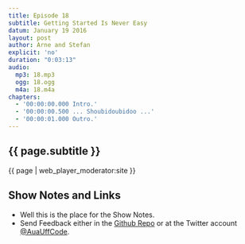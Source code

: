 ```yaml
---
title: Episode 18
subtitle: Getting Started Is Never Easy
datum: January 19 2016
layout: post
author: Arne and Stefan
explicit: 'no'
duration: "0:03:13"
audio:
  mp3: 18.mp3
  ogg: 18.ogg
  m4a: 18.m4a
chapters:
  - '00:00:00.000 Intro.'
  - '00:00:00.500 ... Shoubidoubidoo ...'
  - '00:00:01.000 Outro.'
---
```


## {{ page.subtitle }}

{{ page | web_player_moderator:site }}

## Show Notes and Links

  * Well this is the place for the Show Notes.
  * Send Feedback either in the [Github Repo](https://github.com/haslinger/jekyll-octopod) or at the Twitter account [@AuaUffCode](http://twitter.com/@AuaUffCode).
